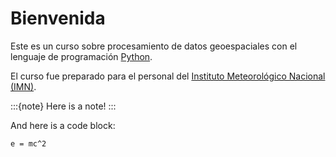 # Bienvenida

Este es un curso sobre procesamiento de datos geoespaciales con el lenguaje de programación [Python](https://www.python.org/).

El curso fue preparado para el personal del [Instituto Meteorológico Nacional (IMN)](https://www.imn.ac.cr/).

:::{note}
Here is a note!
:::

And here is a code block:

```
e = mc^2
```
